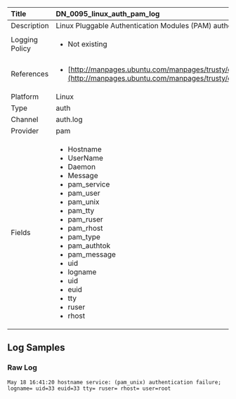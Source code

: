 | Title          | DN_0095_linux_auth_pam_log       |
|:---------------|:------------------|
| Description    | Linux Pluggable Authentication Modules (PAM) authentication log |
| Logging Policy | <ul><li> Not existing </li></ul> |
| References     | <ul><li>[http://manpages.ubuntu.com/manpages/trusty/en/man7/pam.7.html](http://manpages.ubuntu.com/manpages/trusty/en/man7/pam.7.html)</li></ul> |
| Platform       | Linux    |
| Type           | auth        |
| Channel        | auth.log     |
| Provider       | pam    |
| Fields         | <ul><li>Hostname</li><li>UserName</li><li>Daemon</li><li>Message</li><li>pam_service</li><li>pam_user</li><li>pam_unix</li><li>pam_tty</li><li>pam_ruser</li><li>pam_rhost</li><li>pam_type</li><li>pam_authtok</li><li>pam_message</li><li>uid</li><li>logname</li><li>uid</li><li>euid</li><li>tty</li><li>ruser</li><li>rhost</li></ul> |


## Log Samples

### Raw Log

```
May 18 16:41:20 hostname service: (pam_unix) authentication failure; logname= uid=33 euid=33 tty= ruser= rhost= user=root

```




